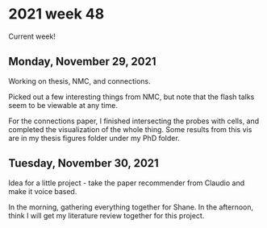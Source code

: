 # 2021 week 48

Current week!


## Monday, November 29, 2021

Working on thesis, NMC, and connections.

Picked out a few interesting things from NMC, but note that the flash talks seem to be viewable at any time.

For the connections paper, I finished intersecting the probes with cells, and completed the visualization of the whole thing.
Some results from this vis are in my thesis figures folder under my PhD folder.

## Tuesday, November 30, 2021

Idea for a little project - take the paper recommender from Claudio and make it voice based.

In the morning, gathering everything together for Shane.
In the afternoon, think I will get my literature review together for this project.